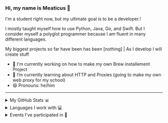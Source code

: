 ### Hi, my name is Meaticus 👋
I'm a student right now, but my ultimate goal is to be a developer.!

I mostly taught myself how to use Python, Java, Go, and Swift. But I consider myself a polyglot programmer because I am fluent in many different languages. 

My biggest projects so far have been has been [nothing] | As I develop I will create stuff 
- 🔭 I'm currently working on how to make my own Brew installement Project
- 🌱 I’m currently learning about HTTP and Proxies (going to make my own web proxy for my school)
- 😄 Pronouns: he/him 

---

<details>
  <summary>My GitHub Stats 📊</summary>
  
  ![GitHub stats](https://github-readme-stats.vercel.app/api?username=Meaticus22&show_icons=true)  
  
  ![GitHub streak stats](https://github-readme-streak-stats.herokuapp.com/?user=Meaticus22)  
</details>

<details>
  <summary>Languages I work with 💻</summary>
  This is powered by wakatime and updates automatically as I write more code <br>
  NB: Depending on what I am working on when you visit this, data may be thrown out because I frequently use one language for extended periods of time.
  
  <img src="https://wakatime.com/share/@Meaticus22/ecfdff99-821c-4e4f-9e9b-d822c6bf22fe.svg" width="60%"/>
</details>

<details>
  <summary>Events I've participated in 📅</summary>
  - Adevent of Code 2020 <br>
  - Advent of Code 2021 <br>
  - Advent of code 2022 <br>
  - Joined Stack Exchange <br>
  - Joined Replit (2022) <br>
</details>

